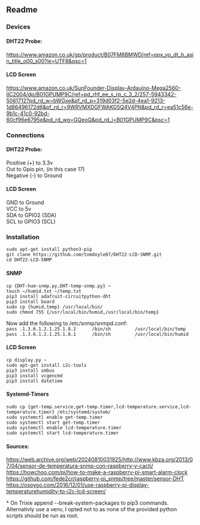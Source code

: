 ## Readme

### Devices
#### DHT22 Probe:
https://www.amazon.co.uk/gp/product/B07FM8BMWD/ref=ppx_yo_dt_b_asin_title_o00_s00?ie=UTF8&psc=1

#### LCD Screen 
https://www.amazon.co.uk/SunFounder-Display-Ardauino-Mega2560-IIC2004/dp/B01GPUMP9C/ref=pd_rhf_ee_s_rp_c_3_2/257-5943342-5061712?pd_rd_w=bWGxe&pf_rd_p=319d03f2-5e2d-4ea1-9213-1d86496172d6&pf_rd_r=9WRVMXDGFWAKG5Q4V4PN&pd_rd_r=ea51c56e-9b1c-41c0-92bd-60cf96e6795e&pd_rd_wg=GQeoQ&pd_rd_i=B01GPUMP9C&psc=1

### Connections
#### DHT22 Probe:
Positive (+) to 3.3v</br>
Out to Gpio pin, (in this case 17)</br>
Negative (-) to Ground</br>

#### LCD Screen
GND to Ground</br>
VCC to 5v</br>
SDA to GPIO2 (SDA)</br>
SCL to GPIO3 (SCL)

### Installation

`sudo apt-get install python3-pip`<br/>
`git clone https://github.com/tomdoyle87/DHT22-LCD-SNMP.git`<br/>
`cd DHT22-LCD-SNMP` 

#### SNMP
`cp {DHT-hum-snmp.py,DHT-temp-snmp.py} ~`<br/>
`touch ~/humid.txt ~/temp.txt`<br/>
`pip3 install adafruit-circuitpython-dht`<br/>
`pip3 install board`<br/>
`sudo cp {humid,temp} /usr/local/bin/`<br/>
`sudo chmod 755 {/usr/local/bin/humid,/usr/local/bin/temp}`

Now add the following to /etc/snmp/snmpd.conf:</br>
`pass .1.3.6.1.2.1.25.1.8.2      /bin/sh         /usr/local/bin/temp`</br>
`pass .1.3.6.1.2.1.25.1.8.1      /bin/sh         /usr/local/bin/humid`

#### LCD Screen
`cp display.py ~`</br>
`sudo apt-get install i2c-tools`</br>
`pip3 install smbus`</br>
`pip3 install vcgencmd`</br>
`pip3 install datetime`

#### Systemd-Timers
`sudo cp {get-temp.service,get-temp.timer,lcd-temperature.service,lcd-temperature.timer} /etc/systemd/system/`</br>
`sudo systemctl enable get-temp.timer`</br>
`sudo systemctl start get-temp.timer` </br>
`sudo systemctl enable lcd-temperature.timer`</br>
`sudo systemctl start lcd-temperature.timer`

#### Sources:
https://web.archive.org/web/20240810031925/http://www.kbza.org/2013/07/04/sensor-de-temperatura-snmp-con-raspberry-y-cacti/</br>
https://howchoo.com/pi/how-to-make-a-raspberry-pi-smart-alarm-clock</br>
https://github.com/fede2cr/raspberry-pi_snmp/tree/master/sensor-DHT</br>
https://osoyoo.com/2016/12/01/use-raspberry-pi-display-temperaturehumidity-to-i2c-lcd-screen/</br>


\* On Trixie append --break-system-packages to pip3 commands. Alternativly use a venv, I opted not to as none of the provided python scripts should be run as root. 




